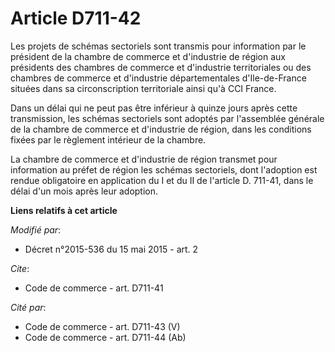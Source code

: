 # Article D711-42

Les projets de schémas sectoriels sont transmis pour information par le président de la chambre de commerce et d'industrie de
région aux présidents des chambres de commerce et d'industrie territoriales ou des chambres de commerce et d'industrie
départementales d'Ile-de-France situées dans sa circonscription territoriale ainsi qu'à CCI France. 

Dans un délai qui ne peut pas être inférieur à quinze jours après cette transmission, les schémas sectoriels sont adoptés par
l'assemblée générale de la chambre de commerce et d'industrie de région, dans les conditions fixées par le règlement
intérieur de la chambre. 

La chambre de commerce et d'industrie de région transmet pour information au préfet de région les schémas sectoriels, dont
l'adoption est rendue obligatoire en application du I et du II de l'article D. 711-41, dans le délai d'un mois après leur
adoption.

**Liens relatifs à cet article**

_Modifié par_:

  - Décret n°2015-536 du 15 mai 2015 - art. 2

_Cite_:

  - Code de commerce - art. D711-41

_Cité par_:

  - Code de commerce - art. D711-43 (V)
  - Code de commerce - art. D711-44 (Ab)
